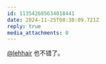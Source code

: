 ```yaml
---
id: 113542685634018441
date: 2024-11-25T08:38:09.721Z
reply: true
media_attachments: 0
---
```


[@lehhair](https://misskey.lehhair.net/@lehhair) 也不错了。

